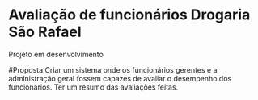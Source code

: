 # Avaliação de funcionários Drogaria São Rafael

Projeto em desenvolvimento

#Proposta
Criar um sistema onde os funcionários gerentes e a administração geral fossem capazes de avaliar o desempenho dos funcionários.
Ter um resumo das avaliações feitas.
